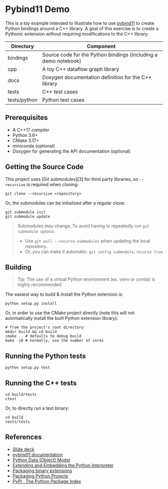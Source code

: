 
# Pybind11 Demo

This is a toy example intended to illustrate how to use [pybind11][1] to create
Python bindings around a C++ library. A goal of this exercise is to create
a Pythonic extension without requiring modifications to the C++ library.

 Directory    | Component                                                        
--------------|-----------------------------------------------------------------
bindings      | Source code for the Python bindings (including a demo notebook)
cpp           | A toy C++ dataflow graph library                                 
docs          | Doxygen documentation definition for the C++ library
tests         | C++ test cases
tests/python  | Python test cases

## Prerequisites

- A C++17 compiler
- Python 3.6+
- CMake 3.17+
- miniconda (optional)
- Doxygen for generating the API documentation (optional)

## Getting the Source Code

This project uses [Git submodules][3] for third party libraries,
so `--recursive` is required when cloning:

```shell
git clone --recursive <repository>
```

Or, the submodules can be initialized after a regular clone:

```shell
git submodule init
git submodule update
```

> Submodules may change. To avoid having to repeatedly run `git submodule update`:
> - Use `git pull --recurse-submodules` when updating the local repository.
> - Or, you can make it automatic: `git config submodule.recurse true`

## Building

> Tip: The use of a virtual Python environment (ex. venv or conda) is
> highly recommended

The easiest way to build & install the Python extension is:

`python setup.py install`

Or, in order to use the CMake project directly (note this will not automatically
install the built Python extension library):

```shell
# from the project's root directory
mkdir build && cd build
cmake .. # defaults to debug build
make -j8 # normally, use the number of cores
```

## Running the Python tests

`python setup.py test`

## Running the C++ tests

```shell
cd build/tests
ctest
```

Or, to directly run a test binary:

```shell
cd build
tests/tests
```

## References

- [Slide deck](https://docs.google.com/presentation/d/11mCjNOOGIuqKdpsb6ITD76moXxchqgdX9eKYSbdo2XI/edit?usp=sharing)
- [pybind11 documentation][1]
- [Python Data (Object) Model](https://docs.python.org/3/reference/datamodel.html)
- [Extending and Embedding the Python Interpreter](https://docs.python.org/3/extending)
- [Packaging binary extensions](https://packaging.python.org/guides/packaging-binary-extensions)
- [Packaging Python Projects](https://packaging.python.org/tutorials/packaging-projects)
- [PyPI · The Python Package Index](https://pypi.org)

[1]: https://pybind11.readthedocs.io/en/stable

